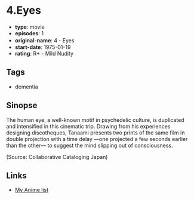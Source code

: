 # 4.Eyes

-   **type**: movie
-   **episodes**: 1
-   **original-name**: 4・Eyes
-   **start-date**: 1975-01-19
-   **rating**: R+ - Mild Nudity

## Tags

-   dementia

## Sinopse

The human eye, a well-known motif in psychedelic culture, is duplicated and intensified in this cinematic trip. Drawing from his experiences designing discotheques, Tanaami presents two prints of the same film in double projection with a time delay ––one projected a few seconds earlier than the other–– to suggest the mind slipping out of consciousness.

(Source: Collaborative Cataloging Japan)

## Links

-   [My Anime list](https://myanimelist.net/anime/30665/4Eyes)
